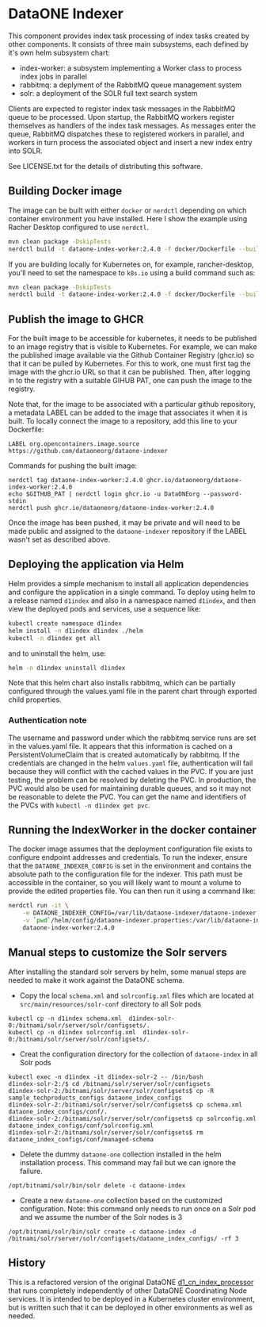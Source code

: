 # DataONE Indexer

This component provides index task processing of index tasks created by other components. It consists of
three main subsystems, each defined by it's own helm subsystem chart:

- index-worker: a subsystem implementing a Worker class to process index jobs in parallel
- rabbitmq: a deplyment of the RabbitMQ queue management system
- solr: a deployment of the SOLR full text search system

Clients are expected to register index task messages in the RabbitMQ queue to be processed. Upon startup, the RabbitMQ workers
register themselves as handlers of the index task messages. As messages enter the queue, RabbitMQ dispatches these to 
registered workers in parallel, and workers in turn process the associated object and insert a new index entry into SOLR.

See LICENSE.txt for the details of distributing this software.

## Building Docker image

The image can be built with either `docker` or `nerdctl` depending on which container environment you have installed. Here I show the example using Racher Desktop configured to use `nerdctl`.

```bash
mvn clean package -DskipTests
nerdctl build -t dataone-index-worker:2.4.0 -f docker/Dockerfile --build-arg TAG=2.4.0 .
```

If you are building locally for Kubernetes on, for example, rancher-desktop, you'll need to set the namespace to `k8s.io` using a build command such as:

```bash
mvn clean package -DskipTests
nerdctl build -t dataone-index-worker:2.4.0 -f docker/Dockerfile --build-arg TAG=2.4.0 --namespace k8s.io .
```

## Publish the image to GHCR

For the built image to be accessible for kubernetes, it needs to be published to an image registry that is visible to Kubernetes. For example, we can make the published image available via the Github Container Registry (ghcr.io) so that it can be pulled by Kubernetes. For this to work, one must first tag the image with the ghcr.io URL so that it can be published. Then, after logging in to the registry with a suitable GIHUB PAT, one can push the image to the registry.  

Note that, for the image to be associated with a particular github repository, a metadata LABEL can be added to the image that associates it when it is built.  To locally connect the image to a repository, add this line to your Dockerfile:

```
LABEL org.opencontainers.image.source https://github.com/dataoneorg/dataone-indexer
```

Commands for pushing the built image:
```
nerdctl tag dataone-index-worker:2.4.0 ghcr.io/dataoneorg/dataone-index-worker:2.4.0
echo $GITHUB_PAT | nerdctl login ghcr.io -u DataONEorg --password-stdin
nerdctl push ghcr.io/dataoneorg/dataone-index-worker:2.4.0
```

Once the image has been pushed, it may be private and will need to be made public and assigned to the `dataone-indexer` repository if the LABEL wasn't set as described above.

## Deploying the application via Helm

Helm provides a simple mechanism to install all application dependencies and configure the application in a single command. To deploy using helm to a release named `d1index` and also in a namespace named `d1index`, and then view the deployed pods and services, use a sequence like:

```bash
kubectl create namespace d1index
helm install -n d1index d1index ./helm
kubectl -n d1index get all
```

and to uninstall the helm, use:

```bash
helm -n d1index uninstall d1index
```

Note that this helm chart also installs rabbitmq, which can be partially configured through the values.yaml file in the parent chart through exported child properties.

### Authentication note

The username and password under which the rabbitmq service runs are set in the values.yaml file. It appears that this information is cached on a PersistentVolumeClaim that is created automatically by rabbitmq. If the credentials are changed in the helm `values.yaml` file, authentication will fail because they will conflict with the cached values in the PVC. If you are just testing, the problem can be resolved by deleting the PVC. In production, the PVC would also be used for maintaining durable queues, and so it may not be reasonable to delete the PVC.  You can get the name and identifiers of the PVCs with `kubectl -n d1index get pvc`.

## Running the IndexWorker in the docker container

The docker image assumes that the deployment configuration file exists to configure endpoint addresses and credentials. To run the indexer, ensure that the 
`DATAONE_INDEXER_CONFIG` is set in the environment and contains the absolute path to the configuration file for the indexer. This path must be accessible in the container, so you will likely want to mount a volume to provide the edited properties file. You can then run it using a command like:

```bash
nerdctl run -it \
    -e DATAONE_INDEXER_CONFIG=/var/lib/dataone-indexer/dataone-indexer.properties \
    -v `pwd`/helm/config/dataone-indexer.properties:/var/lib/dataone-indexer/dataone-indexer.properties \
    dataone-index-worker:2.4.0
```

## Manual steps to customize the Solr servers

After installing the standard solr servers by helm, some manual steps are needed to make it work against the DataONE schema.
- Copy the local `schema.xml` and `solrconfig.xml` files which are located at `src/main/resources/solr-conf` directory to all Solr pods
```
kubectl cp -n d1index schema.xml  d1index-solr-0:/bitnami/solr/server/solr/configsets/.
kubectl cp -n d1index solrconfig.xml  d1index-solr-0:/bitnami/solr/server/solr/configsets/.
```
- Creat the configuration directory for the collection of `dataone-index` in all Solr pods
```
kubectl exec -n d1index -it d1index-solr-2 -- /bin/bash
d1index-solr-2:/$ cd /bitnami/solr/server/solr/configsets
d1index-solr-2:/bitnami/solr/server/solr/configsets$ cp -R sample_techproducts_configs dataone_index_configs
d1index-solr-2:/bitnami/solr/server/solr/configsets$ cp schema.xml dataone_index_configs/conf/.
d1index-solr-2:/bitnami/solr/server/solr/configsets$ cp solrconfig.xml dataone_index_configs/conf/solrconfig.xml 
d1index-solr-2:/bitnami/solr/server/solr/configsets$ rm dataone_index_configs/conf/managed-schema 
```
- Delete the dummy `dataone-one` collection installed in the helm installation process. This command may fail but we can ignore the failure.
```
/opt/bitnami/solr/bin/solr delete -c dataone-index
```
- Create a new `dataone-one` collection based on the customized configuration. Note: this command only needs to run once on a Solr pod and we assume the number of the Solr nodes is 3
```
/opt/bitnami/solr/bin/solr create -c dataone-index -d /bitnami/solr/server/solr/configsets/dataone_index_configs/ -rf 3
```

## History

This is a refactored version of the original DataONE [d1_cn_index_processor](https://github.com/DataONEorg/d1_cn_index_processor) that runs completely independently of other
DataONE Coordinating Node services. It is intended to be deployed in a Kubernetes cluster environment, but is written such 
that it can be deployed in other environments as well as needed.

